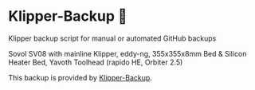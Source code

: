 # Klipper-Backup 💾 
Klipper backup script for manual or automated GitHub backups 

Sovol SV08 with mainline Klipper, eddy-ng, 355x355x8mm Bed & Silicon Heater Bed, Yavoth Toolhead (rapido HE, Orbiter 2.5)

This backup is provided by [Klipper-Backup](https://github.com/Staubgeborener/klipper-backup).
